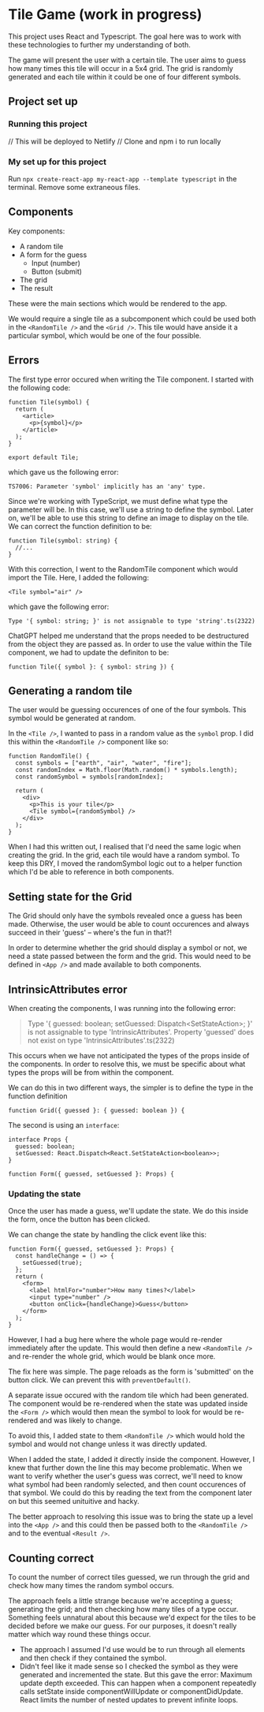 # Tile Game (work in progress)

This project uses React and Typescript. The goal here was to work with these technologies to further my understanding of both.

The game will present the user with a certain tile. The user aims to guess how many times this tile will occur in a 5x4 grid. The grid is randomly generated and each tile within it could be one of four different symbols.

## Project set up

### Running this project

// This will be deployed to Netlify
// Clone and npm i to run locally

### My set up for this project

Run `npx create-react-app my-react-app --template typescript` in the terminal. Remove some extraneous files.

## Components

Key components:

- A random tile
- A form for the guess
  - Input (number)
  - Button (submit)
- The grid
- The result

These were the main sections which would be rendered to the app.

We would require a single tile as a subcomponent which could be used both in the `<RandomTile />` and the `<Grid />`. This tile would have anside it a particular symbol, which would be one of the four possible.

## Errors

The first type error occured when writing the Tile component. I started with the following code:

```tsx
function Tile(symbol) {
  return (
    <article>
      <p>{symbol}</p>
    </article>
  );
}

export default Tile;
```

which gave us the following error:

```
TS7006: Parameter 'symbol' implicitly has an 'any' type.
```

Since we're working with TypeScript, we must define what type the parameter will be. In this case, we'll use a string to define the symbol. Later on, we'll be able to use this string to define an image to display on the tile. We can correct the function definition to be:

```tsx
function Tile(symbol: string) {
  //...
}
```

With this correction, I went to the RandomTile component which would import the Tile. Here, I added the following:

```tsx
<Tile symbol="air" />
```

which gave the following error:

```
Type '{ symbol: string; }' is not assignable to type 'string'.ts(2322)
```

ChatGPT helped me understand that the props needed to be destructured from the object they are passed as. In order to use the value within the Tile component, we had to update the definiton to be:

```tsx
function Tile({ symbol }: { symbol: string }) {
```

## Generating a random tile

The user would be guessing occurences of one of the four symbols. This symbol would be generated at random.

In the `<Tile />`, I wanted to pass in a random value as the `symbol` prop. I did this within the `<RandomTile />` component like so:

```tsx
function RandomTile() {
  const symbols = ["earth", "air", "water", "fire"];
  const randomIndex = Math.floor(Math.random() * symbols.length);
  const randomSymbol = symbols[randomIndex];

  return (
    <div>
      <p>This is your tile</p>
      <Tile symbol={randomSymbol} />
    </div>
  );
}
```

When I had this written out, I realised that I'd need the same logic when creating the grid. In the grid, each tile would have a random symbol. To keep this DRY, I moved the randomSymbol logic out to a helper function which I'd be able to reference in both components.

## Setting state for the Grid

The Grid should only have the symbols revealed once a guess has been made. Otherwise, the user would be able to count occurences and always succeed in their 'guess' – where's the fun in that?!

In order to determine whether the grid should display a symbol or not, we need a state passed between the form and the grid. This would need to be defined in `<App />` and made available to both components.

## IntrinsicAttributes error

When creating the components, I was running into the following error:

> Type '{ guessed: boolean; setGuessed: Dispatch<SetStateAction<boolean>>; }' is not assignable to type 'IntrinsicAttributes'.
> Property 'guessed' does not exist on type 'IntrinsicAttributes'.ts(2322)

This occurs when we have not anticipated the types of the props inside of the components. In order to resolve this, we must be specific about what types the props will be from within the component.

We can do this in two different ways, the simpler is to define the type in the function definition

```tsx
function Grid({ guessed }: { guessed: boolean }) {
```

The second is using an `interface`:

```tsx
interface Props {
  guessed: boolean;
  setGuessed: React.Dispatch<React.SetStateAction<boolean>>;
}

function Form({ guessed, setGuessed }: Props) {
```

### Updating the state

Once the user has made a guess, we'll update the state. We do this inside the form, once the button has been clicked.

We can change the state by handling the click event like this:

```tsx
function Form({ guessed, setGuessed }: Props) {
  const handleChange = () => {
    setGuessed(true);
  };
  return (
    <form>
      <label htmlFor="number">How many times?</label>
      <input type="number" />
      <button onClick={handleChange}>Guess</button>
    </form>
  );
}
```

However, I had a bug here where the whole page would re-render immediately after the update. This would then define a new `<RandomTile />` and re-render the whole grid, which would be blank once more.

The fix here was simple. The page reloads as the form is 'submitted' on the button click. We can prevent this with `preventDefault()`.

A separate issue occured with the random tile which had been generated. The component would be re-rendered when the state was updated inside the `<Form />` which would then mean the symbol to look for would be re-rendered and was likely to change.

To avoid this, I added state to them `<RandomTile />` which would hold the symbol and would not change unless it was directly updated.

When I added the state, I added it directly inside the component. However, I knew that further down the line this may become problematic. When we want to verify whether the user's guess was correct, we'll need to know what symbol had been randomly selected, and then count occurences of that symbol. We could do this by reading the text from the component later on but this seemed unituitive and hacky.

The better approach to resolving this issue was to bring the state up a level into the `<App />` and this could then be passed both to the `<RandomTile />` and to the eventual `<Result />`.

## Counting correct

To count the number of correct tiles guessed, we run through the grid and check how many times the random symbol occurs.

The approach feels a little strange because we're accepting a guess; generating the grid; and then checking how many tiles of a type occur. Something feels unnatural about this because we'd expect for the tiles to be decided before we make our guess. For our purposes, it doesn't really matter which way round these things occur.

- The approach I assumed I'd use would be to run through all elements and then check if they contained the symbol.
- Didn't feel like it made sense so I checked the symbol as they were generated and incremented the state. But this gave the error: Maximum update depth exceeded. This can happen when a component repeatedly calls setState inside componentWillUpdate or componentDidUpdate. React limits the number of nested updates to prevent infinite loops.
